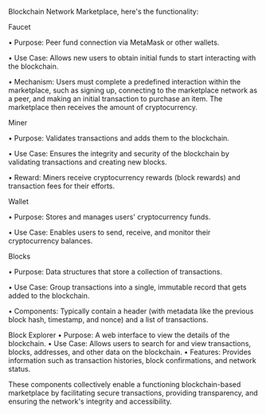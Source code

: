 Blockchain Network Marketplace, here's the functionality:

Faucet

• Purpose: Peer fund connection via MetaMask or other wallets.

• Use Case: Allows new users to obtain initial funds to start interacting with the blockchain.

• Mechanism: Users must complete a predefined interaction within the marketplace, such as signing up, connecting to the marketplace network as a peer, and making an initial transaction to purchase an item. The marketplace then receives the amount of cryptocurrency.

Miner

• Purpose: Validates transactions and adds them to the blockchain.

• Use Case: Ensures the integrity and security of the blockchain by validating transactions and creating new blocks.

• Reward: Miners receive cryptocurrency rewards (block rewards) and transaction fees for their efforts.

Wallet

• Purpose: Stores and manages users' cryptocurrency funds.

• Use Case: Enables users to send, receive, and monitor their cryptocurrency balances.

Blocks

• Purpose: Data structures that store a collection of transactions.

• Use Case: Group transactions into a single, immutable record that gets added to the blockchain.

• Components: Typically contain a header (with metadata like the previous block hash, timestamp, and nonce) and a list of transactions.

Block Explorer
• Purpose: A web interface to view the details of the blockchain.
• Use Case: Allows users to search for and view transactions, blocks, addresses, and other data on the blockchain.
• Features: Provides information such as transaction histories, block confirmations, and network status.

These components collectively enable a functioning blockchain-based marketplace by facilitating secure transactions, providing transparency, and ensuring the network's integrity and accessibility.
